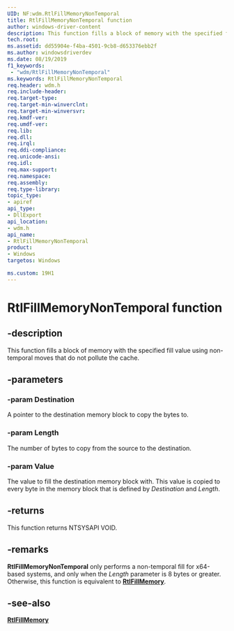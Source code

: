 ```yaml
---
UID: NF:wdm.RtlFillMemoryNonTemporal
title: RtlFillMemoryNonTemporal function
author: windows-driver-content
description: This function fills a block of memory with the specified fill value using non-temporal moves that do not pollute the cache.
tech.root:
ms.assetid: dd55904e-f4ba-4501-9cb8-d653376ebb2f
ms.author: windowsdriverdev
ms.date: 08/19/2019
f1_keywords:
 - "wdm/RtlFillMemoryNonTemporal"
ms.keywords: RtlFillMemoryNonTemporal
req.header: wdm.h
req.include-header:
req.target-type:
req.target-min-winverclnt:
req.target-min-winversvr:
req.kmdf-ver:
req.umdf-ver:
req.lib:
req.dll:
req.irql: 
req.ddi-compliance:
req.unicode-ansi:
req.idl:
req.max-support:
req.namespace:
req.assembly:
req.type-library: 
topic_type: 
- apiref
api_type: 
- DllExport
api_location:
- wdm.h
api_name: 
- RtlFillMemoryNonTemporal
product: 
- Windows
targetos: Windows

ms.custom: 19H1
---
```


# RtlFillMemoryNonTemporal function


## -description

This function fills a block of memory with the specified fill value using non-temporal moves that do not pollute the cache.

## -parameters

### -param Destination

A pointer to the destination memory block to copy the bytes to.

### -param Length

The number of bytes to copy from the source to the destination.

### -param Value

The value to fill the destination memory block with. This value is copied to every byte in the memory block that is defined by *Destination* and *Length*.


## -returns
This function returns NTSYSAPI VOID.
## -remarks

**RtlFillMemoryNonTemporal** only performs a non-temporal fill for x64-based systems, and only when the *Length* parameter is 8 bytes or greater. Otherwise, this function is equivalent to [**RtlFillMemory**](https://docs.microsoft.com/windows-hardware/drivers/ddi/wdm/nf-wdm-rtlfillmemory).

## -see-also

[**RtlFillMemory**](https://docs.microsoft.com/windows-hardware/drivers/ddi/wdm/nf-wdm-rtlfillmemory)

